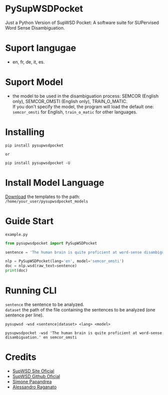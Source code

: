 # PySupWSDPocket
Just a Python Version of SupWSD Pocket: A software suite for SUPervised Word Sense Disambiguation.

# Suport langugae
- en, fr, de, it, es.

# Suport Model
- the model to be used in the disambiguation process: SEMCOR (English only), SEMCOR_OMSTI (English only), TRAIN_O_MATIC.<br/>
If you don't specify the model, the program will load the default one: ```semcor_omsti``` for English, ```train_o_matic``` for other languages.

# Installing

    pip install pysupwsdpocket

    or

    pip install pysupwsdpocket -U

# Install Model Language
[Download](https://supwsd.net/supwsd/downloads.jsp) the templates to the path: ```/home/your_user/pysupwsdpocket_models```

# Guide Start
```example.py```

```python
from pysupwsdpocket import PySupWSDPocket

sentence = 'The human brain is quite proficient at word-sense disambiguation.'

nlp = PySupWSDPocket(lang='en', model='semcor_omsti')
doc = nlp.wsd(raw_text=sentence)
print(doc)
```

# Running CLI
```sentence```	the sentence to be analyzed. <br>
```dataset```	the path of the file containing the sentences to be analyzed (one sentence per line).

```pysupwsd -wsd <sentence|dataset> <lang> <model>```

```shell
pysupwsdpocket -wsd 'The human brain is quite proficient at word-sense disambiguation.' en semcor_omsti
```

# Credits
- [SupWSD Site Oficial](https://supwsd.net/supwsd/index.jsp)<br>
- [SupWSD Github Oficial](https://github.com/SI3P/supWSD)<br>
- [Simone Papandrea](https://www.linkedin.com/in/simone-papandrea/)
- [Alessandro Raganato](https://github.com/raganato)